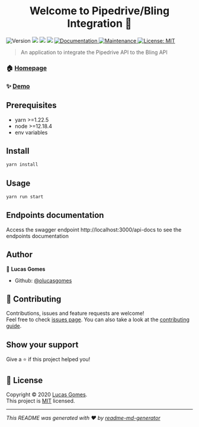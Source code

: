 <h1 align="center">Welcome to Pipedrive/Bling Integration 👋</h1>
<p>
  <img alt="Version" src="https://img.shields.io/badge/version-0.1.0-blue.svg?cacheSeconds=2592000" />
  <img src="https://img.shields.io/badge/yarn-%3E%3D1.22.5-blue.svg" />
  <img src="https://img.shields.io/badge/node-%3E%3D12.18.4-blue.svg" />
  <img src="https://travis-ci.org/olucasgomes/pipedrive-bling-integration.svg?branch=master">
  <a href="https://github.com/olucasgomes/pipedrive-bling-integration#readme" target="_blank">
    <img alt="Documentation" src="https://img.shields.io/badge/documentation-yes-brightgreen.svg" />
  </a>
  <a href="https://github.com/olucasgomes/pipedrive-bling-integration/graphs/commit-activity" target="_blank">
    <img alt="Maintenance" src="https://img.shields.io/badge/Maintained%3F-yes-green.svg" />
  </a>
  <a href="https://github.com/olucasgomes/pipedrive-bling-integration/blob/master/LICENSE" target="_blank">
    <img alt="License: MIT" src="https://img.shields.io/github/license/olucasgomes/pipedrive-bling-integration" />
  </a>
</p>

> An application to integrate the Pipedrive API to the Bling API

### 🏠 [Homepage](https://github.com/olucasgomes/pipedrive-bling-integration#readme)
### ✨ [Demo](https://pipedrive-bling-integration.herokuapp.com/api-docs)

## Prerequisites

- yarn >=1.22.5
- node >=12.18.4
- env variables

## Install

```sh
yarn install
```

## Usage

```sh
yarn run start
```

## Endpoints documentation
Access the swagger endpoint http://localhost:3000/api-docs to see the endpoints documentation

## Author

👤 **Lucas Gomes**

* Github: [@olucasgomes](https://github.com/olucasgomes)

## 🤝 Contributing

Contributions, issues and feature requests are welcome!<br />Feel free to check [issues page](https://github.com/olucasgomes/pipedrive-bling-integration/issues). You can also take a look at the [contributing guide](https://github.com/olucasgomes/pipedrive-bling-integration/blob/master/CONTRIBUTING.md).

## Show your support

Give a ⭐️ if this project helped you!

## 📝 License

Copyright © 2020 [Lucas Gomes](https://github.com/olucasgomes).<br />
This project is [MIT](https://github.com/olucasgomes/pipedrive-bling-integration/blob/master/LICENSE) licensed.

***
_This README was generated with ❤️ by [readme-md-generator](https://github.com/kefranabg/readme-md-generator)_